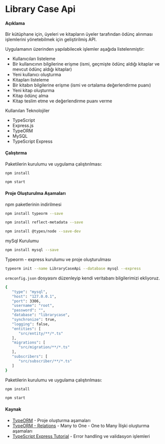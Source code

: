 # Library Case Api

#### Açıklama
Bir kütüphane için, üyeleri ve kitapların üyeler tarafından ödünç alınması işlemlerini yönetebilmek için geliştirilmiş API.

Uygulamanın üzerinden yapılabilecek işlemler aşağıda listelenmiştir:
- Kullanıcıları listeleme
- Bir kullanıcının bilgilerine erişme (ismi, geçmişte ödünç aldığı kitaplar ve mevcut ödünç
aldığı kitaplar)
- Yeni kullanıcı oluşturma
- Kitapları listeleme
- Bir kitabın bilgilerine erişme (ismi ve ortalama değerlendirme puanı)
- Yeni kitap oluşturma
- Kitap ödünç alma
- Kitap teslim etme ve değerlendirme puanı verme

Kullanılan Teknolojiler
- TypeScript  
- Express.js
- TypeORM 
- MySQL 
- TypeScript Express

#### Çalıştırma
Paketilerin kurulumu ve uygulama çalıştırılması:

```sh
npm install
```
```sh
npm start
```

#### Proje Oluşturulma Aşamaları

npm paketlerinin indirilmesi
```sh
npm install typeorm --save
```
```sh
npm install reflect-metadata --save
```
```sh
npm install @types/node --save-dev
```

mySql Kurulumu
```sh
npm install mysql --save
```

Typeorm - express kurulumu ve proje oluşturulması
```sh
typeorm init --name LibraryCaseApi --database mysql --express
```

`ormconfig.json` dosyasını düzenleyip kendi veritabanı bilgilerimizi ekliyoruz.
```sh
{
   "type": "mysql",
   "host": "127.0.0.1",
   "port": 3306,
   "username": "root",
   "password": "",
   "database": "librarycase",
   "synchronize": true,
   "logging": false,
   "entities": [
      "src/entity/**/*.ts"
   ],
   "migrations": [
      "src/migration/**/*.ts"
   ],
   "subscribers": [
      "src/subscriber/**/*.ts"
   ]
}
```

Paketilerin kurulumu ve uygulama çalıştırılması:

```sh
npm install
```
```sh
npm start
```

#### Kaynak 
- [TypeORM](https://typeorm.io/#/) - Proje oluşturma aşamaları
- [TypeORM - Relations](https://typeorm.io/#/many-to-one-one-to-many-relations) - Many to One - One to Many İlişki oluşturma aşamaları
- [TypeScript Express Tutorial](https://wanago.io/2018/12/17/typescript-express-error-handling-validation/) - Error handling ve validasyon işlemleri






